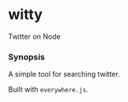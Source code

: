 # witty 
Twitter on Node

### Synopsis
A simple tool for searching twitter.

Built with `everywhere.js`.
